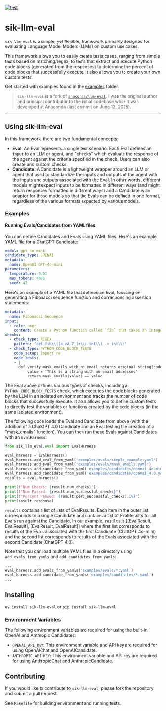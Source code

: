 [![test](https://github.com/anaconda/sik-llm-eval/actions/workflows/tests.yaml/badge.svg)](https://github.com/anaconda/sik-llm-eval/actions/workflows/tests.yaml)

# sik-llm-eval

`sik-llm-eval` is a simple, yet flexible, framework primarily designed for evaluating Language Model Models (LLMs) on custom use cases.

This framework allows you to easily create tests cases, ranging from simple tests based on matching/regex, to tests that extract and execute Python code blocks (generated from the responses) to determine the percent of code blocks that successfully execute. It also allows you to create your own custom tests.

Get started with examples found in the [examples](https://github.com/anaconda/sik-llm-eval/tree/main/examples) folder.


> `sik-llm-eval` is a fork of [`anaconda/llm-eval`](https://github.com/anaconda/llm-eval). I was the original author and principal contributor to the initial codebase while it was developed at Anaconda (last commit on June 12, 2025).

---

## Using sik-llm-eval

In this framework, there are two fundamental concepts:

- **Eval**: An Eval represents a single test scenario. Each Eval defines an `input` to an LLM or agent, and "checks" which evaluate the response of the agent against the criteria specified in the check. Users can also create and custom checks.
- **Candidate**: A Candidate is a lightweight wrapper around an LLM or agent that used to standardize the inputs and outputs of the agent with the inputs and outputs associated with the Eval. In other words, different models might expect inputs to be formatted in different ways (and might return responses formatted in different ways) and a Candidate is an adaptor for those models so that the Evals can be defined in one format, regardless of the various formats expected by various models.

### Examples

#### Running Evals/Candidates from YAML files

You can define Candidates and Evals using YAML files. Here's an example YAML file for a ChatGPT Candidate:

```yaml
model: gpt-4o-mini
candidate_type: OPENAI
metadata:
  name: OpenAI GPT-4o-mini
parameters:
  temperature: 0.01
  max_tokens: 4096
  seed: 42
```

Here's an example of a YAML file that defines an Eval, focusing on generating a Fibonacci sequence function and corresponding assertion statements:

```yaml
metadata:
  name: Fibonacci Sequence
input:
  - role: user
    content: Create a Python function called `fib` that takes an integer `n` and returns the `n`th number in the Fibonacci sequence. Use type hints and docstrings.
checks:
  - check_type: REGEX
    pattern: "def fib\\([a-zA-Z_]+\\: int\\) -> int\\:"
  - check_type: PYTHON_CODE_BLOCK_TESTS
    code_setup: import re
    code_tests:
    - |
      def verify_mask_emails_with_no_email_returns_original_string(code_blocks: list[str]) -> bool:
          value = 'This is a string with no email addresses'
          return mask_emails(value) == value
```

The Eval above defines various types of checks, including a `PYTHON_CODE_BLOCK_TESTS` check, which executes the code blocks generated by the LLM in an isolated environment and tracks the number of code blocks that successfully execute. It also allows you to define custom tests to directly test the variables or functions created by the code blocks (in the same isolated environment).

The following code loads the Eval and Candidate from above (with the addition of a ChatGPT 4.0 Candidate and an Eval testing the creation of a "mask_emails" function). You can then run these Evals against Candidates with an `EvalHarness`:

```python
from sik_llm_eval.eval import EvalHarness

eval_harness = EvalHarness()
eval_harness.add_eval_from_yaml('examples/evals/simple_example.yaml')
eval_harness.add_eval_from_yaml('examples/evals/mask_emails.yaml')
eval_harness.add_candidate_from_yaml('examples/candidates/openai_4o-mini.yaml')
eval_harness.add_candidate_from_yaml('examples/candidates/openai_4.0.yaml')
results = eval_harness()

print(f"Num Checks: {result.num_checks}")
print(f"Num Passed: {result.num_successful_checks}")
print(f"Percent Passed: {result.perc_successful_checks:.1%}")
print(result.response)
```

`results` contains a list of lists of EvalResults. Each item in the outer list corresponds to a single Candidate and contains a list of EvalResults for all Evals run against the Candidate. In our example, `results` is [[EvalResult, EvalResult], [EvalResult, EvalResult]] where the first list corresponds to results of the Evals associated with the first Candidate (ChatGPT 4o-mini) and the second list corresponds to results of the Evals associated with the second Candidate (ChatGPT 4.0).

Note that you can load multiple YAML files in a directory using `add_evals_from_yamls` and `add_candidates_from_yamls`:

```python
...
eval_harness.add_evals_from_yamls('examples/evals/*.yaml')
eval_harness.add_candidate_from_yamls('examples/candidates/*.yaml')
...
```

## Installing

`uv install sik-llm-eval` or `pip install sik-llm-eval`

### Environment Variables

The following environment variables are required for using the built-in OpenAI and Anthropic Candidates:

- `OPENAI_API_KEY`: This environment variable and API key are required for using OpenAIChat and OpenAICandidate.
- `ANTHROPIC_API_KEY`: This environment variable and API key are required for using AnthropicChat and AnthropicCandidate.

## Contributing

If you would like to contribute to `sik-llm-eval`, please fork the repository and submit a pull request.

See `Makefile` for building environment and running tests.
